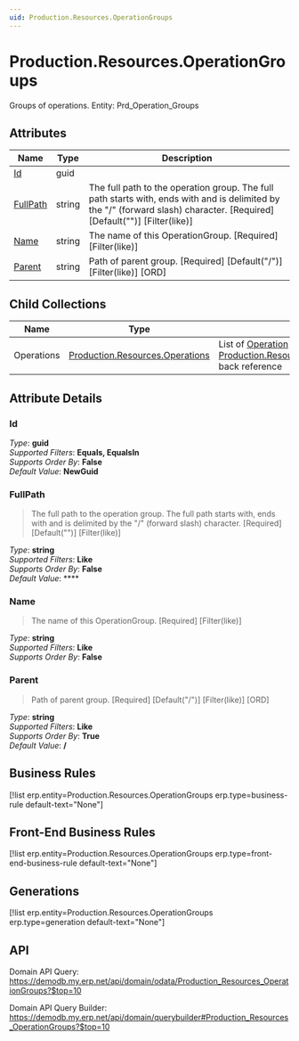 ```yaml
---
uid: Production.Resources.OperationGroups
---
```

# Production.Resources.OperationGroups

Groups of operations. Entity: Prd_Operation_Groups

## Attributes

| Name | Type | Description |
| ---- | ---- | --- |
| [Id](Production.Resources.OperationGroups.md#Id) | guid |  
| [FullPath](Production.Resources.OperationGroups.md#FullPath) | string | The full path to the operation group. The full path starts with, ends with and is delimited by the "/" (forward slash) character. [Required] [Default("")] [Filter(like)] 
| [Name](Production.Resources.OperationGroups.md#Name) | string | The name of this OperationGroup. [Required] [Filter(like)] 
| [Parent](Production.Resources.OperationGroups.md#Parent) | string | Path of parent group. [Required] [Default("/")] [Filter(like)] [ORD] 

## Child Collections

| Name | Type | Description |
| ---- | ---- | --- |
| Operations | [Production.Resources.Operations](Production.Resources.Operations.md) | List of [Operation](Production.Resources.Operations.md) child objects, based on the [Production.Resources.Operation.OperationGroup](Production.Resources.Operations.md#OperationGroup) back reference 


## Attribute Details

### Id

_Type_: **guid**  
_Supported Filters_: **Equals, EqualsIn**  
_Supports Order By_: **False**  
_Default Value_: **NewGuid**  

### FullPath

> The full path to the operation group. The full path starts with, ends with and is delimited by the "/" (forward slash) character. [Required] [Default("")] [Filter(like)]

_Type_: **string**  
_Supported Filters_: **Like**  
_Supports Order By_: **False**  
_Default Value_: ****  

### Name

> The name of this OperationGroup. [Required] [Filter(like)]

_Type_: **string**  
_Supported Filters_: **Like**  
_Supports Order By_: **False**  

### Parent

> Path of parent group. [Required] [Default("/")] [Filter(like)] [ORD]

_Type_: **string**  
_Supported Filters_: **Like**  
_Supports Order By_: **True**  
_Default Value_: **/**  



## Business Rules

[!list erp.entity=Production.Resources.OperationGroups erp.type=business-rule default-text="None"]

## Front-End Business Rules

[!list erp.entity=Production.Resources.OperationGroups erp.type=front-end-business-rule default-text="None"]

## Generations

[!list erp.entity=Production.Resources.OperationGroups erp.type=generation default-text="None"]

## API

Domain API Query:
<https://demodb.my.erp.net/api/domain/odata/Production_Resources_OperationGroups?$top=10>

Domain API Query Builder:
<https://demodb.my.erp.net/api/domain/querybuilder#Production_Resources_OperationGroups?$top=10>

